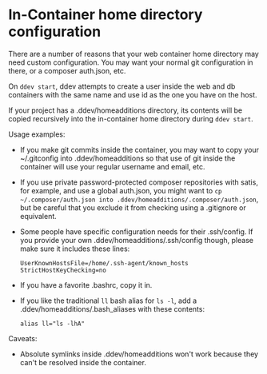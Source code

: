 # In-Container home directory configuration

There are a number of reasons that your web container home directory may need custom configuration. You may want your normal git configuration in there, or a composer auth.json, etc.

On `ddev start`, ddev attempts to create a user inside the web and db containers with the same name and use id as the one you have on the host.

If your project has a .ddev/homeadditions directory, its contents will be copied recursively into the in-container home directory during `ddev start`.

Usage examples:

* If you make git commits inside the container, you may want to copy your ~/.gitconfig into .ddev/homeadditions so that use of git inside the container will use your regular username and email, etc.
* If you use private password-protected composer repositories with satis, for example, and use a global auth.json, you might want to `cp ~/.composer/auth.json into .ddev/homeadditions/.composer/auth.json`, but be careful that you exclude it from checking using a .gitignore or equivalent.
* Some people have specific configuration needs for their .ssh/config. If you provide your own .ddev/homeadditions/.ssh/config though, please make sure it includes these lines:

    ```
    UserKnownHostsFile=/home/.ssh-agent/known_hosts
    StrictHostKeyChecking=no
    ```

* If you have a favorite .bashrc, copy it in.

* If you like the traditional `ll` bash alias for `ls -l`, add a .ddev/homeadditions/.bash_aliases with these contents:

    ```
    alias ll="ls -lhA"
    ```

Caveats:

* Absolute symlinks inside .ddev/homeadditions won't work because they can't be resolved inside the container.
